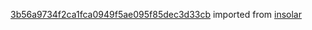 [3b56a9734f2ca1fca0949f5ae095f85dec3d33cb](https://github.com/insolar/insolar/commit/3b56a9734f2ca1fca0949f5ae095f85dec3d33cb) imported from [insolar](https://github.com/insolar/insolar)
